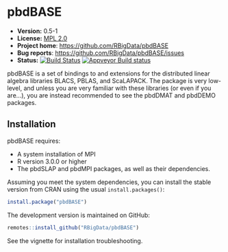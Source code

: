 # pbdBASE 

* **Version:** 0.5-1
* **License:** [MPL 2.0](https://www.mozilla.org/MPL/2.0/)
* **Project home**: https://github.com/RBigData/pbdBASE
* **Bug reports**: https://github.com/RBigData/pbdBASE/issues
* **Status:** [![Build Status](https://travis-ci.org/snoweye/pbdBASE.png)](https://travis-ci.org/snoweye/pbdBASE) [![Appveyor Build status](https://ci.appveyor.com/api/projects/status/32r7s2skrgm9ubva?svg=true)](https://ci.appveyor.com/project/snoweye/pbdBASE)


pbdBASE is a set of bindings to and extensions for the distributed linear algebra libraries BLACS, PBLAS, and ScaLAPACK.  The package is very low-level, and unless you are very familiar with these libraries (or even if you are...), you are instead recommended to see the pbdDMAT and pbdDEMO packages.



## Installation

pbdBASE requires:

* A system installation of MPI
* R version 3.0.0 or higher
* The pbdSLAP and pbdMPI packages, as well as their dependencies.

Assuming you meet the system dependencies, you can install the stable version from CRAN using the usual `install.packages()`:

```r
install.package("pbdBASE")
```

The development version is maintained on GitHub:

```r
remotes::install_github("RBigData/pbdBASE")
```

See the vignette for installation troubleshooting.
